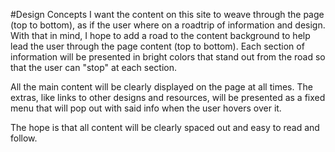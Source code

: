 #Design Concepts
I want the content on this site to weave through the page (top to bottom), as if the user where on a roadtrip of information and design. With that in mind, I hope to add a road to the content background to help lead the user through the page content (top to bottom). Each section of information will be presented in bright colors that stand out from the road so that the user can "stop" at each section.

All the main content will be clearly displayed on the page at all times. The extras, like links to other designs and resources, will be presented as a fixed menu that will pop out with said info when the user hovers over it.

The hope is that all content will be clearly spaced out and easy to read and follow.

